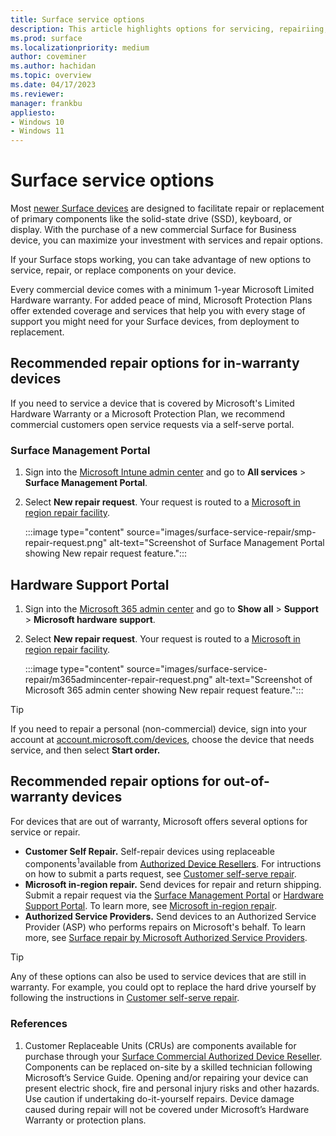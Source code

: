 ```yaml
---
title: Surface service options
description: This article highlights options for servicing, repairiing, or replacing Surface devices
ms.prod: surface
ms.localizationpriority: medium
author: coveminer
ms.author: hachidan
ms.topic: overview
ms.date: 04/17/2023
ms.reviewer: 
manager: frankbu
appliesto:
- Windows 10
- Windows 11
---
```


# Surface service options

Most [newer Surface devices](surface-service-and-repair.md) are designed to facilitate repair or replacement of primary components like the solid-state drive (SSD), keyboard, or display. With the purchase of a new commercial Surface for Business device, you can maximize your investment with services and repair options.

If your Surface stops working, you can take advantage of new options to service, repair, or replace components on your device.
 
Every commercial device comes with a minimum 1-year Microsoft Limited Hardware warranty. For added peace of mind, Microsoft Protection Plans offer extended coverage and services that help you with every stage of support you might need for your Surface devices, from deployment to replacement.
 
## Recommended repair options for in-warranty devices

If you need to service a device that is covered by Microsoft's Limited Hardware Warranty or a Microsoft Protection Plan, we recommend commercial customers open service requests via a self-serve portal. 

### Surface Management Portal

1. Sign into the [Microsoft Intune admin center](https://go.microsoft.com/fwlink/?linkid=2109431) and go to **All services** > **Surface Management Portal**.
2. Select **New repair request**. Your request is routed to a [Microsoft in region repair facility](microsoft-in-region-same-unit-repair.md). 

    :::image type="content" source="images/surface-service-repair/smp-repair-request.png" alt-text="Screenshot of Surface Management Portal showing New repair request feature.":::

## Hardware Support Portal

1. Sign into the [Microsoft 365 admin center](https://admin.microsoft.com/AdminPortal) and go to **Show all** > **Support** > **Microsoft hardware support**.
2. Select **New repair request**. Your request is routed to a [Microsoft in region repair facility](microsoft-in-region-same-unit-repair.md). 

    :::image type="content" source="images/surface-service-repair/m365admincenter-repair-request.png" alt-text="Screenshot of Microsoft 365 admin center showing New repair request feature.":::

> [!TIP]
> If you need to repair a personal (non-commercial) device, sign into your account at [account.microsoft.com/devices](https://account.microsoft.com/devices), choose the device that needs service, and then select **Start order.**
 
## Recommended repair options for out-of-warranty devices

For devices that are out of warranty, Microsoft offers several options for service or repair. 

- **Customer Self Repair.** Self-repair devices using replaceable components<sup>1</sup>available from [Authorized Device Resellers](https://www.microsoft.com/surface/business/where-to-buy-microsoft-surface#DEVICESRESELLERS). For intructions on how to submit a parts request, see [Customer self-serve repair](surface-customer-self-repair-surface.md).
- **Microsoft in-region repair.** Send devices for repair and return shipping. Submit a repair request via the [Surface Management Portal](#surface-management-portal) or [Hardware Support Portal](#hardware-support-portal). To learn more, see [Microsoft in-region repair](microsoft-in-region-same-unit-repair.md).
- **Authorized Service Providers.** Send devices to an Authorized Service Provider (ASP) who performs repairs on Microsoft's behalf. To learn more, see [Surface repair by Microsoft Authorized Service Providers](authorized-service-providers.md).

> [!TIP]
> Any of these options can also be used to service devices that are still in warranty. For example, you could opt to replace the hard drive yourself by following the instructions in [Customer self-serve repair](surface-customer-self-repair-surface.md).

### References

1. Customer Replaceable Units (CRUs) are components available for purchase through your [Surface Commercial Authorized Device Reseller](https://www.microsoft.com/surface/business/where-to-buy-microsoft-surface#DEVICESRESELLERS). Components can be replaced on-site by a skilled technician following Microsoft’s Service Guide. Opening and/or repairing your device can present electric shock, fire and personal injury risks and other hazards. Use caution if undertaking do-it-yourself repairs. Device damage caused during repair will not be covered under Microsoft’s Hardware Warranty or protection plans.